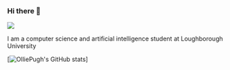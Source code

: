 ### Hi there 👋

![](https://komarev.com/ghpvc/?username=OlliePugh)

I am a computer science and artificial intelligence student at Loughborough University

[![OlliePugh's GitHub stats](https://github-readme-stats.vercel.app/api?username=OlliePugh)]


<!--
**OlliePugh/OlliePugh** is a ✨ _special_ ✨ repository because its `README.md` (this file) appears on your GitHub profile.

Here are some ideas to get you started:

- 🔭 I’m currently working on ...
- 🌱 I’m currently learning ...
- 👯 I’m looking to collaborate on ...
- 🤔 I’m looking for help with ...
- 💬 Ask me about ...
- 📫 How to reach me: ...
- 😄 Pronouns: ...
- ⚡ Fun fact: ...
-->
